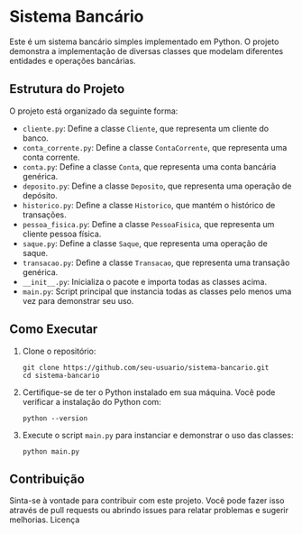 # Sistema Bancário

Este é um sistema bancário simples implementado em Python. O projeto demonstra a implementação de diversas classes que modelam diferentes entidades e operações bancárias.

## Estrutura do Projeto

O projeto está organizado da seguinte forma:

- `cliente.py`: Define a classe `Cliente`, que representa um cliente do banco.
- `conta_corrente.py`: Define a classe `ContaCorrente`, que representa uma conta corrente.
- `conta.py`: Define a classe `Conta`, que representa uma conta bancária genérica.
- `deposito.py`: Define a classe `Deposito`, que representa uma operação de depósito.
- `historico.py`: Define a classe `Historico`, que mantém o histórico de transações.
- `pessoa_fisica.py`: Define a classe `PessoaFisica`, que representa um cliente pessoa física.
- `saque.py`: Define a classe `Saque`, que representa uma operação de saque.
- `transacao.py`: Define a classe `Transacao`, que representa uma transação genérica.
- `__init__.py`: Inicializa o pacote e importa todas as classes acima.
- `main.py`: Script principal que instancia todas as classes pelo menos uma vez para demonstrar seu uso.

## Como Executar

1. Clone o repositório:
    ```
    git clone https://github.com/seu-usuario/sistema-bancario.git
    cd sistema-bancario
    ```

2. Certifique-se de ter o Python instalado em sua máquina. Você pode verificar a instalação do Python com:
    ```
    python --version
    ```

3. Execute o script `main.py` para instanciar e demonstrar o uso das classes:
    ```
    python main.py
    ```
## Contribuição

Sinta-se à vontade para contribuir com este projeto. Você pode fazer isso através de pull requests ou abrindo issues para relatar problemas e sugerir melhorias.
Licença


